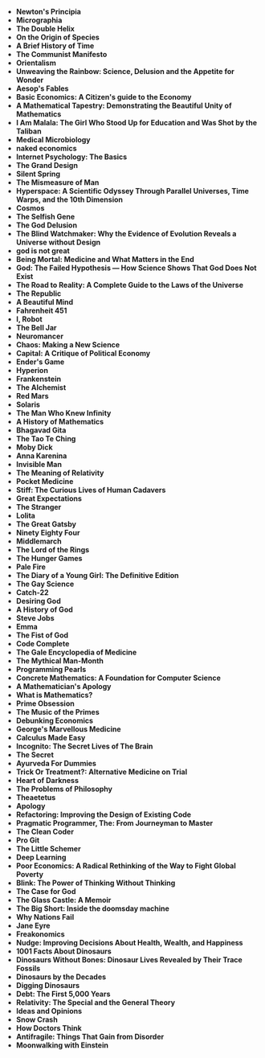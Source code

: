   <ul>
 <li><b><a target="_blank" href="https://github.com/manjunath5496/110-Good-Books-to-Read/blob/master/bk(1).pdf" style="text-decoration:none;">Newton's Principia</a></b></li>
  
<li><b><a target="_blank" href="https://github.com/manjunath5496/110-Good-Books-to-Read/blob/master/bk(2).pdf" style="text-decoration:none;">Micrographia </a></b></li>

<li><b><a target="_blank" href="https://github.com/manjunath5496/110-Good-Books-to-Read/blob/master/bk(3).pdf" style="text-decoration:none;">The Double Helix </a></b></li>
  
<li><b><a target="_blank" href="https://github.com/manjunath5496/110-Good-Books-to-Read/blob/master/bk(4).pdf" style="text-decoration:none;"> On the Origin of Species </a></b></li>
                               
  <li><b><a target="_blank" href="https://github.com/manjunath5496/110-Good-Books-to-Read/blob/master/bk(5).pdf" style="text-decoration:none;">A Brief History of Time </a></b></li>   

<li><b><a target="_blank" href="https://github.com/manjunath5496/110-Good-Books-to-Read/blob/master/bk(6).pdf" style="text-decoration:none;">The Communist Manifesto</a></b></li>
  
<li><b><a target="_blank" href="https://github.com/manjunath5496/110-Good-Books-to-Read/blob/master/bk(7).pdf" style="text-decoration:none;">Orientalism</a></b></li>

<li><b><a target="_blank" href="https://github.com/manjunath5496/110-Good-Books-to-Read/blob/master/bk(8).pdf" style="text-decoration:none;">Unweaving the Rainbow: Science, Delusion and the Appetite for Wonder</a></b></li>
  
<li><b><a target="_blank" href="https://github.com/manjunath5496/110-Good-Books-to-Read/blob/master/bk(9).pdf" style="text-decoration:none;">Aesop's Fables </a></b></li>

  
 <li><b><a target="_blank" href="https://github.com/manjunath5496/110-Good-Books-to-Read/blob/master/bn(1).pdf" style="text-decoration:none;">Basic Economics: A Citizen's guide to the Economy</a></b></li>
  
<li><b><a target="_blank" href="https://github.com/manjunath5496/110-Good-Books-to-Read/blob/master/bn(2).pdf" style="text-decoration:none;">A Mathematical Tapestry: Demonstrating the Beautiful Unity of Mathematics</a></b></li>

<li><b><a target="_blank" href="https://github.com/manjunath5496/110-Good-Books-to-Read/blob/master/bn(3).pdf" style="text-decoration:none;">I Am Malala: The Girl Who Stood Up for Education and Was Shot by the Taliban </a></b></li>
  
<li><b><a target="_blank" href="https://github.com/manjunath5496/110-Good-Books-to-Read/blob/master/bn(4).rar" style="text-decoration:none;"> Medical Microbiology</a></b></li>
                               
  <li><b><a target="_blank" href="https://github.com/manjunath5496/110-Good-Books-to-Read/blob/master/bn(5).pdf" style="text-decoration:none;">naked economics </a></b></li>   

<li><b><a target="_blank" href="https://github.com/manjunath5496/110-Good-Books-to-Read/blob/master/bn(6).pdf" style="text-decoration:none;">Internet Psychology: The Basics</a></b></li>
  
<li><b><a target="_blank" href="https://github.com/manjunath5496/110-Good-Books-to-Read/blob/master/bn(7).pdf" style="text-decoration:none;">The Grand Design</a></b></li>

<li><b><a target="_blank" href="https://github.com/manjunath5496/110-Good-Books-to-Read/blob/master/bn(8).pdf" style="text-decoration:none;">Silent Spring</a></b></li>
  
<li><b><a target="_blank" href="https://github.com/manjunath5496/110-Good-Books-to-Read/blob/master/bn(9).pdf" style="text-decoration:none;">The Mismeasure of Man </a></b></li>

   
 <li><b><a target="_blank" href="https://github.com/manjunath5496/110-Good-Books-to-Read/blob/master/bn(10).pdf" style="text-decoration:none;">Hyperspace: A Scientific Odyssey Through Parallel Universes, Time Warps, and the 10th Dimension</a></b></li>
  
<li><b><a target="_blank" href="https://github.com/manjunath5496/110-Good-Books-to-Read/blob/master/bn(11).pdf" style="text-decoration:none;">Cosmos</a></b></li>

<li><b><a target="_blank" href="https://github.com/manjunath5496/110-Good-Books-to-Read/blob/master/bn(12).pdf" style="text-decoration:none;">The Selfish Gene </a></b></li>
  
<li><b><a target="_blank" href="https://github.com/manjunath5496/110-Good-Books-to-Read/blob/master/bn(13).pdf" style="text-decoration:none;"> The God Delusion</a></b></li>
                               
  <li><b><a target="_blank" href="https://github.com/manjunath5496/110-Good-Books-to-Read/blob/master/bn(14).pdf" style="text-decoration:none;">The Blind Watchmaker: Why the Evidence of Evolution Reveals a Universe without Design </a></b></li>   

<li><b><a target="_blank" href="https://github.com/manjunath5496/110-Good-Books-to-Read/blob/master/bn(15).pdf" style="text-decoration:none;">god is not great</a></b></li>
  
<li><b><a target="_blank" href="https://github.com/manjunath5496/110-Good-Books-to-Read/blob/master/bn(16).pdf" style="text-decoration:none;">Being Mortal: Medicine and What Matters in the End</a></b></li>

<li><b><a target="_blank" href="https://github.com/manjunath5496/110-Good-Books-to-Read/blob/master/bn(17).pdf" style="text-decoration:none;">God: The Failed Hypothesis ― How Science Shows That God Does Not Exist </a></b></li>
  
<li><b><a target="_blank" href="https://github.com/manjunath5496/110-Good-Books-to-Read/blob/master/bn(18).pdf" style="text-decoration:none;">The Road to Reality: A Complete Guide to the Laws of the Universe </a></b></li>


 <li><b><a target="_blank" href="https://github.com/manjunath5496/110-Good-Books-to-Read/blob/master/bn(19).pdf" style="text-decoration:none;">The Republic</a></b></li>
  
<li><b><a target="_blank" href="https://github.com/manjunath5496/110-Good-Books-to-Read/blob/master/bn(20).pdf" style="text-decoration:none;">A Beautiful Mind</a></b></li>

<li><b><a target="_blank" href="https://github.com/manjunath5496/110-Good-Books-to-Read/blob/master/bn(21).pdf" style="text-decoration:none;">Fahrenheit 451  </a></b></li>
  
<li><b><a target="_blank" href="https://github.com/manjunath5496/110-Good-Books-to-Read/blob/master/bn(22).pdf" style="text-decoration:none;"> I, Robot</a></b></li>
                               
  <li><b><a target="_blank" href="https://github.com/manjunath5496/110-Good-Books-to-Read/blob/master/bn(23).pdf" style="text-decoration:none;">The Bell Jar </a></b></li>   

<li><b><a target="_blank" href="https://github.com/manjunath5496/110-Good-Books-to-Read/blob/master/bn(24).pdf" style="text-decoration:none;">Neuromancer</a></b></li>
  
<li><b><a target="_blank" href="https://github.com/manjunath5496/110-Good-Books-to-Read/blob/master/bn(25).pdf" style="text-decoration:none;">Chaos: Making a New Science</a></b></li>

<li><b><a target="_blank" href="https://github.com/manjunath5496/110-Good-Books-to-Read/blob/master/bn(26).pdf" style="text-decoration:none;">Capital: A Critique of Political Economy</a></b></li>
  
<li><b><a target="_blank" href="https://github.com/manjunath5496/110-Good-Books-to-Read/blob/master/bn(27).pdf" style="text-decoration:none;">Ender's Game</a></b></li>

   
 <li><b><a target="_blank" href="https://github.com/manjunath5496/110-Good-Books-to-Read/blob/master/bn(28).pdf" style="text-decoration:none;">Hyperion</a></b></li>
  
<li><b><a target="_blank" href="https://github.com/manjunath5496/110-Good-Books-to-Read/blob/master/bn(29).pdf" style="text-decoration:none;">Frankenstein</a></b></li>

<li><b><a target="_blank" href="https://github.com/manjunath5496/110-Good-Books-to-Read/blob/master/bn(30).pdf" style="text-decoration:none;">The Alchemist</a></b></li>
  
<li><b><a target="_blank" href="https://github.com/manjunath5496/110-Good-Books-to-Read/blob/master/bn(31).pdf" style="text-decoration:none;"> Red Mars</a></b></li>
                               
  <li><b><a target="_blank" href="https://github.com/manjunath5496/110-Good-Books-to-Read/blob/master/bn(32).pdf" style="text-decoration:none;">Solaris </a></b></li>   

<li><b><a target="_blank" href="https://github.com/manjunath5496/110-Good-Books-to-Read/blob/master/bn(33).pdf" style="text-decoration:none;">The Man Who Knew Infinity</a></b></li>
  
<li><b><a target="_blank" href="https://github.com/manjunath5496/110-Good-Books-to-Read/blob/master/bn(34).pdf" style="text-decoration:none;">A History of Mathematics</a></b></li>

<li><b><a target="_blank" href="https://github.com/manjunath5496/110-Good-Books-to-Read/blob/master/bn(35).pdf" style="text-decoration:none;">Bhagavad Gita </a></b></li>
  
<li><b><a target="_blank" href="https://github.com/manjunath5496/110-Good-Books-to-Read/blob/master/bn(36).pdf" style="text-decoration:none;">The Tao Te Ching </a></b></li>


 <li><b><a target="_blank" href="https://github.com/manjunath5496/110-Good-Books-to-Read/blob/master/bn(37).pdf" style="text-decoration:none;">Moby Dick</a></b></li>
  
<li><b><a target="_blank" href="https://github.com/manjunath5496/110-Good-Books-to-Read/blob/master/bn(38).pdf" style="text-decoration:none;">Anna Karenina</a></b></li>

<li><b><a target="_blank" href="https://github.com/manjunath5496/110-Good-Books-to-Read/blob/master/bn(39).pdf" style="text-decoration:none;">Invisible Man </a></b></li>
  
<li><b><a target="_blank" href="https://github.com/manjunath5496/110-Good-Books-to-Read/blob/master/bn(40).pdf" style="text-decoration:none;"> The Meaning of Relativity</a></b></li>
                               
  <li><b><a target="_blank" href="https://github.com/manjunath5496/110-Good-Books-to-Read/blob/master/bn(41).pdf" style="text-decoration:none;">Pocket Medicine</a></b></li>   

<li><b><a target="_blank" href="https://github.com/manjunath5496/110-Good-Books-to-Read/blob/master/bn(42).pdf" style="text-decoration:none;">Stiff: The Curious Lives of Human Cadavers</a></b></li>
  
<li><b><a target="_blank" href="https://github.com/manjunath5496/110-Good-Books-to-Read/blob/master/bn(43).pdf" style="text-decoration:none;">Great Expectations</a></b></li>

<li><b><a target="_blank" href="https://github.com/manjunath5496/110-Good-Books-to-Read/blob/master/bn(44).pdf" style="text-decoration:none;">The Stranger</a></b></li>
  
<li><b><a target="_blank" href="https://github.com/manjunath5496/110-Good-Books-to-Read/blob/master/bn(45).pdf" style="text-decoration:none;">Lolita </a></b></li>

   
 <li><b><a target="_blank" href="https://github.com/manjunath5496/110-Good-Books-to-Read/blob/master/bn(46).pdf" style="text-decoration:none;">The Great Gatsby</a></b></li>
  
<li><b><a target="_blank" href="https://github.com/manjunath5496/110-Good-Books-to-Read/blob/master/bn(47).pdf" style="text-decoration:none;">Ninety Eighty Four</a></b></li>

<li><b><a target="_blank" href="https://github.com/manjunath5496/110-Good-Books-to-Read/blob/master/bn(48).pdf" style="text-decoration:none;">Middlemarch</a></b></li>
  
<li><b><a target="_blank" href="https://github.com/manjunath5496/110-Good-Books-to-Read/blob/master/bn(49).pdf" style="text-decoration:none;"> The Lord of the Rings</a></b></li>
                               
  <li><b><a target="_blank" href="https://github.com/manjunath5496/110-Good-Books-to-Read/blob/master/bn(50).pdf" style="text-decoration:none;">The Hunger Games </a></b></li>   

<li><b><a target="_blank" href="https://github.com/manjunath5496/110-Good-Books-to-Read/blob/master/bn(51).pdf" style="text-decoration:none;">Pale Fire</a></b></li>
  
<li><b><a target="_blank" href="https://github.com/manjunath5496/110-Good-Books-to-Read/blob/master/bn(52).pdf" style="text-decoration:none;">The Diary of a Young Girl: The Definitive Edition</a></b></li>

<li><b><a target="_blank" href="https://github.com/manjunath5496/110-Good-Books-to-Read/blob/master/bn(53).pdf" style="text-decoration:none;">The Gay Science </a></b></li>
  
<li><b><a target="_blank" href="https://github.com/manjunath5496/110-Good-Books-to-Read/blob/master/bn(54).pdf" style="text-decoration:none;">Catch-22 </a></b></li>


 <li><b><a target="_blank" href="https://github.com/manjunath5496/110-Good-Books-to-Read/blob/master/bn(55).pdf" style="text-decoration:none;">Desiring God</a></b></li>
  
<li><b><a target="_blank" href="https://github.com/manjunath5496/110-Good-Books-to-Read/blob/master/bn(56).pdf" style="text-decoration:none;">A History of God</a></b></li>

<li><b><a target="_blank" href="https://github.com/manjunath5496/110-Good-Books-to-Read/blob/master/bn(57).pdf" style="text-decoration:none;">Steve Jobs </a></b></li>
  
<li><b><a target="_blank" href="https://github.com/manjunath5496/110-Good-Books-to-Read/blob/master/bn(58).pdf" style="text-decoration:none;"> Emma</a></b></li>
                               
  <li><b><a target="_blank" href="https://github.com/manjunath5496/110-Good-Books-to-Read/blob/master/bn(59).pdf" style="text-decoration:none;">The Fist of God</a></b></li>   

<li><b><a target="_blank" href="https://github.com/manjunath5496/110-Good-Books-to-Read/blob/master/bn(60).pdf" style="text-decoration:none;">Code Complete</a></b></li>
  
<li><b><a target="_blank" href="https://github.com/manjunath5496/110-Good-Books-to-Read/blob/master/bn(61).pdf" style="text-decoration:none;">The Gale Encyclopedia of Medicine</a></b></li>

<li><b><a target="_blank" href="https://github.com/manjunath5496/110-Good-Books-to-Read/blob/master/bn(62).pdf" style="text-decoration:none;">The Mythical Man-Month</a></b></li>
  
<li><b><a target="_blank" href="https://github.com/manjunath5496/110-Good-Books-to-Read/blob/master/bn(63).pdf" style="text-decoration:none;">Programming Pearls</a></b></li>

   
 <li><b><a target="_blank" href="https://github.com/manjunath5496/110-Good-Books-to-Read/blob/master/bn(64).pdf" style="text-decoration:none;">Concrete Mathematics: A Foundation for Computer Science</a></b></li>
  
<li><b><a target="_blank" href="https://github.com/manjunath5496/110-Good-Books-to-Read/blob/master/bn(65).pdf" style="text-decoration:none;">A Mathematician's Apology</a></b></li>

<li><b><a target="_blank" href="https://github.com/manjunath5496/110-Good-Books-to-Read/blob/master/bn(66).pdf" style="text-decoration:none;">What is Mathematics?</a></b></li>
  
<li><b><a target="_blank" href="https://github.com/manjunath5496/110-Good-Books-to-Read/blob/master/bn(67).pdf" style="text-decoration:none;"> Prime Obsession</a></b></li>
                               
  <li><b><a target="_blank" href="https://github.com/manjunath5496/110-Good-Books-to-Read/blob/master/bn(68).pdf" style="text-decoration:none;">The Music of the Primes</a></b></li>   

<li><b><a target="_blank" href="https://github.com/manjunath5496/110-Good-Books-to-Read/blob/master/bn(69).pdf" style="text-decoration:none;">Debunking Economics</a></b></li>
  
<li><b><a target="_blank" href="https://github.com/manjunath5496/110-Good-Books-to-Read/blob/master/bn(71).pdf" style="text-decoration:none;">George's Marvellous Medicine</a></b></li>

<li><b><a target="_blank" href="https://github.com/manjunath5496/110-Good-Books-to-Read/blob/master/bn(72).pdf" style="text-decoration:none;">Calculus Made Easy </a></b></li>
  
<li><b><a target="_blank" href="https://github.com/manjunath5496/110-Good-Books-to-Read/blob/master/bn(73).pdf" style="text-decoration:none;">Incognito: The Secret Lives of The Brain</a></b></li>

<li><b><a target="_blank" href="https://github.com/manjunath5496/110-Good-Books-to-Read/blob/master/bn(74).pdf" style="text-decoration:none;"> The Secret</a></b></li>
                               
  <li><b><a target="_blank" href="https://github.com/manjunath5496/110-Good-Books-to-Read/blob/master/bn(75).pdf" style="text-decoration:none;">Ayurveda For Dummies</a></b></li>   

<li><b><a target="_blank" href="https://github.com/manjunath5496/110-Good-Books-to-Read/blob/master/bn(76).pdf" style="text-decoration:none;">Trick Or Treatment?: Alternative Medicine on Trial</a></b></li>
  
<li><b><a target="_blank" href="https://github.com/manjunath5496/110-Good-Books-to-Read/blob/master/bn(77).pdf" style="text-decoration:none;">Heart of Darkness</a></b></li>

<li><b><a target="_blank" href="https://github.com/manjunath5496/110-Good-Books-to-Read/blob/master/bn(78).pdf" style="text-decoration:none;">The Problems of Philosophy</a></b></li>
  
<li><b><a target="_blank" href="https://github.com/manjunath5496/110-Good-Books-to-Read/blob/master/bn(79).pdf" style="text-decoration:none;">Theaetetus</a></b></li>

  
<li><b><a target="_blank" href="https://github.com/manjunath5496/110-Good-Books-to-Read/blob/master/bn(80).pdf" style="text-decoration:none;">Apology</a></b></li>

<li><b><a target="_blank" href="https://github.com/manjunath5496/110-Good-Books-to-Read/blob/master/bn(81).pdf" style="text-decoration:none;">Refactoring: Improving the Design of Existing Code</a></b></li>
  
<li><b><a target="_blank" href="https://github.com/manjunath5496/110-Good-Books-to-Read/blob/master/bn(82).pdf" style="text-decoration:none;">Pragmatic Programmer, The: From Journeyman to Master</a></b></li>

<li><b><a target="_blank" href="https://github.com/manjunath5496/110-Good-Books-to-Read/blob/master/bn(83).pdf" style="text-decoration:none;">The Clean Coder</a></b></li>
  
<li><b><a target="_blank" href="https://github.com/manjunath5496/110-Good-Books-to-Read/blob/master/bn(84).pdf" style="text-decoration:none;">Pro Git</a></b></li>

  
<li><b><a target="_blank" href="https://github.com/manjunath5496/110-Good-Books-to-Read/blob/master/bn(85).pdf" style="text-decoration:none;">The Little Schemer</a></b></li>

<li><b><a target="_blank" href="https://github.com/manjunath5496/110-Good-Books-to-Read/blob/master/bn(86).pdf" style="text-decoration:none;">Deep Learning</a></b></li>
  
<li><b><a target="_blank" href="https://github.com/manjunath5496/110-Good-Books-to-Read/blob/master/bn(87).pdf" style="text-decoration:none;">Poor Economics: A Radical Rethinking of the Way to Fight Global Poverty</a></b></li>


<li><b><a target="_blank" href="https://github.com/manjunath5496/110-Good-Books-to-Read/blob/master/bn(88).pdf" style="text-decoration:none;">Blink: The Power of Thinking Without Thinking</a></b></li>

<li><b><a target="_blank" href="https://github.com/manjunath5496/110-Good-Books-to-Read/blob/master/bn(89).pdf" style="text-decoration:none;">The Case for God</a></b></li>


<li><b><a target="_blank" href="https://github.com/manjunath5496/110-Good-Books-to-Read/blob/master/bn(90).pdf" style="text-decoration:none;">The Glass Castle: A Memoir</a></b></li>

  
<li><b><a target="_blank" href="https://github.com/manjunath5496/110-Good-Books-to-Read/blob/master/bn(91).pdf" style="text-decoration:none;">The Big Short: Inside the doomsday machine</a></b></li>


<li><b><a target="_blank" href="https://github.com/manjunath5496/110-Good-Books-to-Read/blob/master/bn(92).pdf" style="text-decoration:none;">Why Nations Fail</a></b></li>

<li><b><a target="_blank" href="https://github.com/manjunath5496/110-Good-Books-to-Read/blob/master/bn(93).pdf" style="text-decoration:none;">Jane Eyre</a></b></li>


<li><b><a target="_blank" href="https://github.com/manjunath5496/110-Good-Books-to-Read/blob/master/bn(94).pdf" style="text-decoration:none;">Freakonomics</a></b></li>



<li><b><a target="_blank" href="https://github.com/manjunath5496/110-Good-Books-to-Read/blob/master/bn(95).pdf" style="text-decoration:none;">Nudge: Improving Decisions About Health, Wealth, and Happiness</a></b></li>


<li><b><a target="_blank" href="https://github.com/manjunath5496/110-Good-Books-to-Read/blob/master/bn(96).pdf" style="text-decoration:none;">1001 Facts About Dinosaurs</a></b></li>


<li><b><a target="_blank" href="https://github.com/manjunath5496/110-Good-Books-to-Read/blob/master/bn(97).pdf" style="text-decoration:none;">Dinosaurs Without Bones: Dinosaur Lives Revealed by Their Trace Fossils</a></b></li>

<li><b><a target="_blank" href="https://github.com/manjunath5496/110-Good-Books-to-Read/blob/master/bn(98).pdf" style="text-decoration:none;">Dinosaurs by the Decades</a></b></li>


<li><b><a target="_blank" href="https://github.com/manjunath5496/110-Good-Books-to-Read/blob/master/bn(99).pdf" style="text-decoration:none;">Digging Dinosaurs</a></b></li>

<li><b><a target="_blank" href="https://github.com/manjunath5496/110-Good-Books-to-Read/blob/master/bn(115).pdf" style="text-decoration:none;">Debt: The First 5,000 Years </a></b></li>

<li><b><a target="_blank" href="https://github.com/manjunath5496/110-Good-Books-to-Read/blob/master/bn(100).pdf" style="text-decoration:none;">Relativity: The Special and the General Theory</a></b></li>


<li><b><a target="_blank" href="https://github.com/manjunath5496/110-Good-Books-to-Read/blob/master/bn(101).pdf" style="text-decoration:none;">Ideas and Opinions</a></b></li>

<li><b><a target="_blank" href="https://github.com/manjunath5496/110-Good-Books-to-Read/blob/master/bn(110).pdf" style="text-decoration:none;">Snow Crash</a></b></li>

<li><b><a target="_blank" href="https://github.com/manjunath5496/110-Good-Books-to-Read/blob/master/bn(111).pdf" style="text-decoration:none;">How Doctors Think</a></b></li>

<li><b><a target="_blank" href="https://github.com/manjunath5496/110-Good-Books-to-Read/blob/master/bn(112).pdf" style="text-decoration:none;">Antifragile: Things That Gain from Disorder</a></b></li>


<li><b><a target="_blank" href="https://github.com/manjunath5496/110-Good-Books-to-Read/blob/master/bn(102).pdf" style="text-decoration:none;">Moonwalking with Einstein</a></b></li>
  

</ul>
